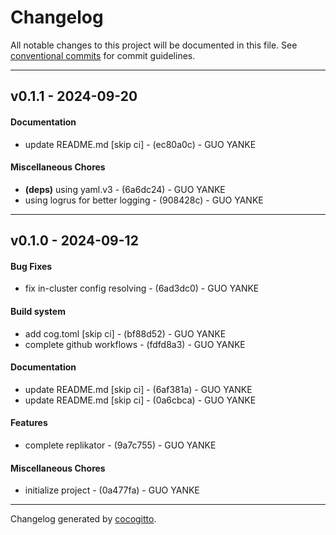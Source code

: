 # Changelog
All notable changes to this project will be documented in this file. See [conventional commits](https://www.conventionalcommits.org/) for commit guidelines.

- - -
## v0.1.1 - 2024-09-20
#### Documentation
- update README.md [skip ci] - (ec80a0c) - GUO YANKE
#### Miscellaneous Chores
- **(deps)** using yaml.v3 - (6a6dc24) - GUO YANKE
- using logrus for better logging - (908428c) - GUO YANKE

- - -

## v0.1.0 - 2024-09-12
#### Bug Fixes
- fix in-cluster config resolving - (6ad3dc0) - GUO YANKE
#### Build system
- add cog.toml [skip ci] - (bf88d52) - GUO YANKE
- complete github workflows - (fdfd8a3) - GUO YANKE
#### Documentation
- update README.md [skip ci] - (6af381a) - GUO YANKE
- update README.md [skip ci] - (0a6cbca) - GUO YANKE
#### Features
- complete replikator - (9a7c755) - GUO YANKE
#### Miscellaneous Chores
- initialize project - (0a477fa) - GUO YANKE

- - -

Changelog generated by [cocogitto](https://github.com/cocogitto/cocogitto).